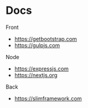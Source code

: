# Docs

Front
- https://getbootstrap.com
- https://gulpjs.com

Node
- https://expressjs.com
- https://nextjs.org

Back
- https://slimframework.com
